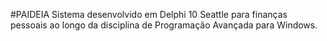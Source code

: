 ﻿#PAIDEIA
Sistema desenvolvido em Delphi 10 Seattle para finanças pessoais ao longo da disciplina de Programação Avançada para Windows.

